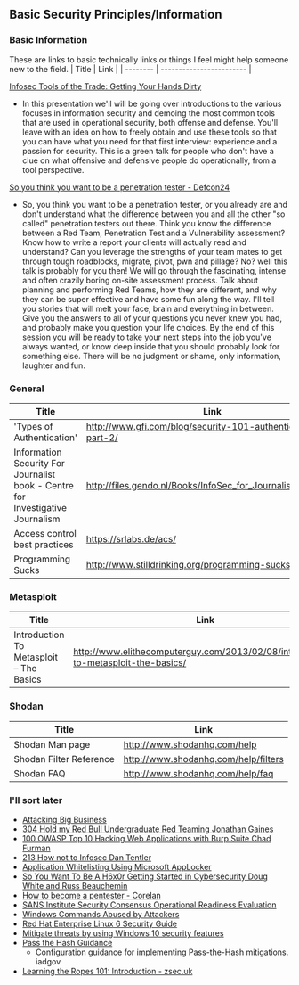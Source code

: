 ## Basic Security Principles/Information




### Basic Information

These are links to basic technically  links or things I feel might help someone new to the field.
| Title     | Link |
| -------- | ------------------------ |


[Infosec Tools of the Trade: Getting Your Hands Dirty](http://www.irongeek.com/i.php?page=videos/bsidesnashville2017/bsides-nashville-2017-green00-infosec-tools-of-the-trade-getting-your-hands-dirty-jason-smith-and-tara-wink)
* In this presentation we'll will be going over introductions to the various focuses in information security and demoing the most common tools that are used in operational security, both offense and defense. You'll leave with an idea on how to freely obtain and use these tools so that you can have what you need for that first interview: experience and a passion for security. This is a green talk for people who don't have a clue on what offensive and defensive people do operationally, from a tool perspective.

[So you think you want to be a penetration tester - Defcon24](https://www.youtube.com/watch?v=be7bvZkgFmY)
* So, you think you want to be a penetration tester, or you already are and don't understand what the difference between you and all the other "so called" penetration testers out there. Think you know the difference between a Red Team, Penetration Test and a Vulnerability assessment? Know how to write a report your clients will actually read and understand? Can you leverage the strengths of your team mates to get through tough roadblocks, migrate, pivot, pwn and pillage? No? well this talk is probably for you then! We will go through the fascinating, intense and often crazily boring on-site assessment process. Talk about planning and performing Red Teams, how they are different, and why they can be super effective and have some fun along the way. I'll tell you stories that will melt your face, brain and everything in between. Give you the answers to all of your questions you never knew you had, and probably make you question your life choices. By the end of this session you will be ready to take your next steps into the job you've always wanted, or know deep inside that you should probably look for something else. There will be no judgment or shame, only information, laughter and fun.


### General
| Title | Link
| -------- | --------- |
| 'Types of Authentication' |  http://www.gfi.com/blog/security-101-authentication-part-2/ |
|Information Security For Journalist book - Centre for Investigative Journalism| http://files.gendo.nl/Books/InfoSec_for_Journalists_V1.1.pdf |
| Access control best practices |  https://srlabs.de/acs/  | 
|  Programming Sucks  |  http://www.stilldrinking.org/programming-sucks  |


### Metasploit
| Title | Link
| -------- | --------- |
|  Introduction To Metasploit – The Basics |  http://www.elithecomputerguy.com/2013/02/08/introduction-to-metasploit-the-basics/  |



### Shodan
| Title | Link
| -------- | --------- |
|  Shodan Man page  |  http://www.shodanhq.com/help  |
|  Shodan Filter Reference  |  http://www.shodanhq.com/help/filters  |
|  Shodan FAQ  |  http://www.shodanhq.com/help/faq  |


### I'll sort later

* [Attacking Big Business](https://www.cyberis.co.uk/blog/attacking-big-business)
* [304 Hold my Red Bull Undergraduate Red Teaming Jonathan Gaines](https://www.youtube.com/watch?v=9vgpqRzuvLk)
* [100 OWASP Top 10 Hacking Web Applications with Burp Suite Chad Furman](https://www.youtube.com/watch?v=2p6twRRXK_o)
* [213 How not to Infosec Dan Tentler](https://www.youtube.com/watch?v=S5O47gemMNQ)
* [Application Whitelisting Using Microsoft AppLocker](https://www.iad.gov/iad/library/ia-guidance/tech-briefs/application-whitelisting-using-microsoft-applocker.cfm)
* [So You Want To Be A H6x0r Getting Started in Cybersecurity Doug White and Russ Beauchemin ](https://www.youtube.com/watch?v=rRJKghTTics)
* [How to become a pentester - Corelan](https://www.corelan.be/index.php/2015/10/13/how-to-become-a-pentester/)
* [SANS Institute Security Consensus Operational Readiness Evaluation](https://www.sans.org/media/score/checklists/LinuxCheatsheet_2.pdf)
* [Windows Commands Abused by Attackers](http://blog.jpcert.or.jp/2016/01/windows-commands-abused-by-attackers.html)
* [Red Hat Enterprise Linux 6 Security Guide](https://access.redhat.com/documentation/en-US/Red_Hat_Enterprise_Linux/6/pdf/Security_Guide/Red_Hat_Enterprise_Linux-6-Security_Guide-en-US.pdf)
* [Mitigate threats by using Windows 10 security features](https://docs.microsoft.com/en-us/windows/threat-protection/overview-of-threat-mitigations-in-windows-10)
* [Pass the Hash Guidance](https://github.com/iadgov/Pass-the-Hash-Guidance)
	*  Configuration guidance for implementing Pass-the-Hash mitigations. iadgov
* [Learning the Ropes 101: Introduction - zsec.uk](https://blog.zsec.uk/101-intro/)